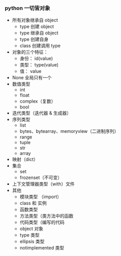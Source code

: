 ### python 一切皆对象

- 所有对象继承自 object
  - type 创建 object
  - type 继承自 object
  - type 创建自身
  - class 创建调用 type
- 对象的三个特征：
  - 身份： id(value)
  - 类型： type(value)
  - 值： value
- None 全局只有一个
- 数值类型
  - int
  - float
  - complex（复数）
  - bool
- 迭代类型（迭代器 & 生成器）
- 序列类型
  - list
  - bytes、bytearray、memoryview（二进制序列）
  - range
  - tuple
  - str
  - array
- 映射（dict）
- 集合
  - set
  - frozenset（不可变）
- 上下文管理器类型（with）文件
- 其他
  - 模块类型 （import）
  - class 和 实例
  - 函数类型
  - 方法类型（类方法中的函数
  - 代码类型（编写的代码
  - object 对象
  - type 类型
  - ellipsis 类型
  - notimplemented 类型
